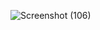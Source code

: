 ![Screenshot (106)](https://user-images.githubusercontent.com/93007340/235920798-4984c0ca-2015-4572-b837-f7757f73a97f.png)
